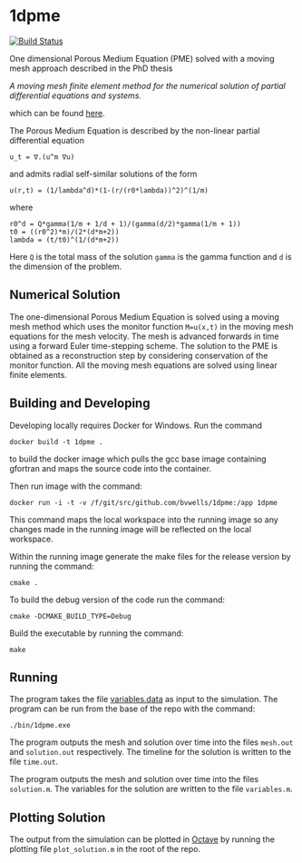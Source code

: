 # 1dpme
[![Build Status](https://travis-ci.org/bvwells/1dpme.svg?branch=master)](https://travis-ci.org/bvwells/1dpme)

One dimensional Porous Medium Equation (PME) solved with a moving mesh approach
described in the PhD thesis

*A moving mesh finite element method for the numerical solution of partial differential equations and systems.*

which can be found [here][1].

The Porous Medium Equation is described by the non-linear partial differential equation

```
u_t = ∇.(u^m ∇u)
```

and admits radial self-similar solutions of the form

```
u(r,t) = (1/lambda^d)*(1-(r/(r0*lambda))^2)^(1/m)
```

where

```
r0^d = Q*gamma(1/m + 1/d + 1)/(gamma(d/2)*gamma(1/m + 1))
t0 = ((r0^2)*m)/(2*(d*m+2))
lambda = (t/t0)^(1/(d*m+2))
```

Here ```Q``` is the total mass of the solution ```gamma``` is the gamma function and ```d``` is the dimension of the problem.

## Numerical Solution

The one-dimensional Porous Medium Equation is solved using a moving mesh 
method which uses the monitor function ```M=u(x,t)``` in the moving mesh 
equations for the mesh velocity. The mesh is advanced forwards in time 
using a forward Euler time-stepping scheme. The solution to the PME 
is obtained as a reconstruction step by considering conservation of
the monitor function. All the moving mesh equations are solved using
linear finite elements.

## Building and Developing

Developing locally requires Docker for Windows. Run the command

```
docker build -t 1dpme .
```

to build the docker image which pulls the gcc base image containing gfortran and maps the source code into the container.

Then run image with the command:

```
docker run -i -t -v /f/git/src/github.com/bvwells/1dpme:/app 1dpme
```

This command maps the local workspace into the running image so any changes made in the running image will be reflected on the local workspace.

Within the running image generate the make files for the release version by running the command:

```
cmake .
```

To build the debug version of the code run the command:

```
cmake -DCMAKE_BUILD_TYPE=Debug
```

Build the executable by running the command:

```
make
```

## Running

The program takes the file [variables.data](./variables.data) as input to the simulation. The program can be run from the base of the repo with the command:

```
./bin/1dpme.exe
```

The program outputs the mesh and solution over time into the files ```mesh.out``` and ```solution.out``` respectively. The timeline for the solution is written to the file ```time.out```.

The program outputs the mesh and solution over time into the files ```solution.m```. The variables for the solution are written to the file ```variables.m```.

## Plotting Solution

The output from the simulation can be plotted in [Octave](https://www.gnu.org/software/octave/) by running the plotting file
```plot_solution.m``` in the root of the repo.

[1]: http://www.reading.ac.uk/nmsruntime/saveasdialog.aspx?lID=24080&sID=90294
